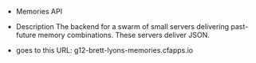 * Memories API

* Description
  The backend for a swarm of small servers delivering past-future memory combinations.  These servers deliver JSON.

* goes to this URL: 
  g12-brett-lyons-memories.cfapps.io
